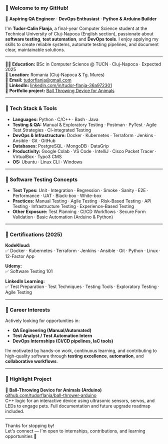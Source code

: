 ### 👋 Welcome to my GitHub!

🎯 **Aspiring QA Engineer** · **DevOps Enthusiast** · **Python & Arduino Builder**

I'm **Tudor-Calin Flanja**, a final-year Computer Science student at the Technical University of Cluj-Napoca (English section), passionate about **software testing**, **test automation**, and **DevOps tools**. I enjoy applying my skills to create reliable systems, automate testing pipelines, and document clear, maintainable solutions.

---

🧑‍🎓 **Education:** BSc in Computer Science @ TUCN · Cluj-Napoca · Expected 2025  
📍 **Location:** Romania (Cluj-Napoca & Tg. Mures)  
📧 **Email:** [tudorflanja@gmail.com](mailto:tudorflanja@gmail.com)  
🔗 **LinkedIn:** [linkedin.com/in/tudor-flanja-36a972301](https://linkedin.com/in/tudor-flanja-36a972301)  
💼 **Portfolio project:** [Ball Throwing Device for Animals](https://github.com/tudorflanja/ball-thrower-arduino)

---

### 🔧 Tech Stack & Tools
- **Languages:** Python · C/C++ · Bash · Java  
- **Testing & QA:** Manual & Exploratory Testing · Postman · PyTest · Agile Test Strategies · CI-integrated Testing  
- **DevOps & Infrastructure:** Docker · Kubernetes · Terraform · Jenkins · Ansible · Git · GitHub  
- **Databases:** PostgreSQL · MongoDB · DataGrip  
- **Productivity:** Google Colab · VS Code · IntelliJ · Cisco Packet Tracer · VirtualBox · Typo3 CMS  
- **OS:** Ubuntu · Linux CLI · Windows

---

### 🧪 Software Testing Concepts
- **Test Types:** Unit · Integration · Regression · Smoke · Sanity · E2E · Performance · UAT · Black-box · White-box  
- **Practices:** Manual Testing · Agile Testing · Risk-Based Testing · API Testing · Infrastructure Testing · Experience-Based Testing  
- **Other Exposure:** Test Planning · CI/CD Workflows · Secure Form Validation · Basic Automation (Arduino & Python)

---

### 📜 Certifications (2025)
**KodeKloud:**  
✅ Docker · Kubernetes · Terraform · Jenkins · Ansible · Git · Python · Linux · 12-Factor App  

**Udemy:**  
✅ Software Testing 101  

**LinkedIn Learning:**  
✅ Test Preparation · Test Techniques · Testing Tools · Exploratory Testing · Agile Testing  

---

### 🚀 Career Interests
Actively looking for opportunities in:
- **QA Engineering (Manual/Automated)**
- **Test Analyst / Test Automation Intern**
- **DevOps Internships (CI/CD pipelines, IaC tools)**

I’m motivated by hands-on work, continuous learning, and contributing to high-quality software through **testing excellence**, **automation**, and **collaborative workflows**.

---

### 🌟 Highlight Project
🦴 **Ball-Throwing Device for Animals (Arduino)**  
[github.com/tudorflanja/ball-thrower-arduino](https://github.com/tudorflanja/ball-thrower-arduino)  
C++ logic for an interactive device using ultrasonic sensors, servos, and LEDs to engage pets. Full documentation and future upgrade roadmap included.

---

Thanks for stopping by!  
Let's connect — I'm open to internships, contributions, and learning opportunities 🙌
